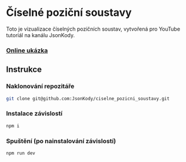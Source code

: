 # Číselné poziční soustavy

Toto je vizualizace číselných pozičních soustav, vytvořená pro YouTube tutoriál na kanálu JsonKody.

### [Online ukázka](http://jk_soustavy.surge.sh)

## Instrukce

### Naklonování repozitáře
```bash
git clone git@github.com:JsonKody/ciselne_pozicni_soustavy.git
```

### Instalace závislostí
```bash
npm i
```

### Spuštění (po nainstalování závislostí)
```bash
npm run dev
```
